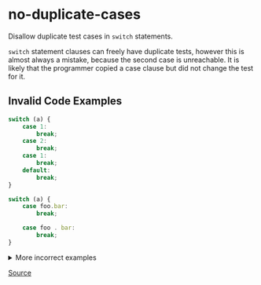 <!--
 generated docs file, do not edit by hand, see xtask/docgen 
-->
# no-duplicate-cases

Disallow duplicate test cases in `switch` statements. 

`switch` statement clauses can freely have duplicate tests, however this is almost always a mistake, because
the second case is unreachable. It is likely that the programmer copied a case clause but did not change the test for it.

## Invalid Code Examples 

```js
switch (a) {
    case 1:
        break;
    case 2:
        break;
    case 1:
        break;
    default:
        break;
}
```

```js
switch (a) {
    case foo.bar:
        break;

    case foo . bar:
        break;
}
```

<details>
 <summary> More incorrect examples </summary>

```js
switch (foo) {
    case foo. bar:
    break;

    case foo.bar:
    break;
}
```

```js
switch foo {
    case 5:
    break;

    case 6:
    break;

    case 5:
    break;
}
```
</details>

[Source](../../../rslint_core/src/groups/errors/no_duplicate_cases.rs)